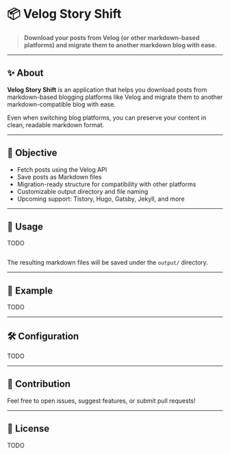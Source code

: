 # 📦 Velog Story Shift

> **Download your posts from Velog (or other markdown-based platforms) and migrate them to another markdown blog with ease.**

---

## ✨ About

**Velog Story Shift** is an application that helps you download posts from markdown-based blogging platforms like Velog and migrate them to another markdown-compatible blog with ease.

Even when switching blog platforms, you can preserve your content in clean, readable markdown format.

---

## 🚀 Objective
- Fetch posts using the Velog API  
- Save posts as Markdown files  
- Migration-ready structure for compatibility with other platforms  
- Customizable output directory and file naming  
- Upcoming support: Tistory, Hugo, Gatsby, Jekyll, and more  

---

## 🔧 Usage
TODO

```bash

```

The resulting markdown files will be saved under the `output/` directory.

---

## 📁 Example

TODO

---

## 🛠 Configuration

TODO

---

## 🤝 Contribution

Feel free to open issues, suggest features, or submit pull requests!

---

## 📄 License
TODO
